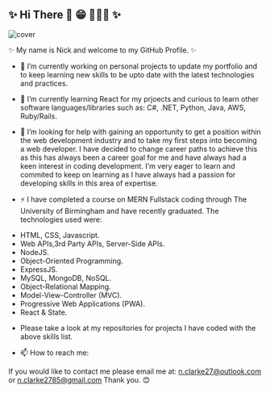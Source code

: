 ## ✨ Hi There 👋 😁 👨🏽‍💻 ✨

![cover](https://user-images.githubusercontent.com/93439579/187668513-4700b669-a690-4188-94ab-3856ee4ac121.png)


✨ My name is Nick and welcome to my GitHub Profile. ✨

- 🔭 I’m currently working on personal projects to update my portfolio and to keep learning new skills to be upto date with the latest technologies and practices. 

- 🌱 I’m currently learning React for my prjoects and curious to learn other software languages/libraries such as: C#, .NET, Python, Java, AWS, Ruby/Rails.

- 🤔 I’m looking for help with gaining an opportunity to get a position within the web development industry and to take my first steps into becoming a web developer. I have decided to change career paths to achieve this as this has always been a career goal for me and have always had a keen interest in coding development. I'm very eager to learn and commited to keep on learning as I have always had a passion for developing skills in this area of expertise. 

- ⚡ I have completed a course on MERN Fullstack coding through The University of Birmingham and have recently graduated. The technologies used were:
* HTML, CSS, Javascript.
* Web APIs,3rd Party APIs, Server-Side APIs.
* NodeJS.
* Object-Oriented Programming.
* ExpressJS.
* MySQL, MongoDB, NoSQL.
* Object-Relational Mapping.
* Model-View-Controller (MVC).
* Progressive Web Applications (PWA).
* React & State.

- Please take a look at my repositories for projects I have coded with the above skills list.

- 📫 How to reach me:

If you would like to contact me please email me at: n.clarke27@outlook.com or n.clarke2785@gmail.com
Thank you. 😊 
